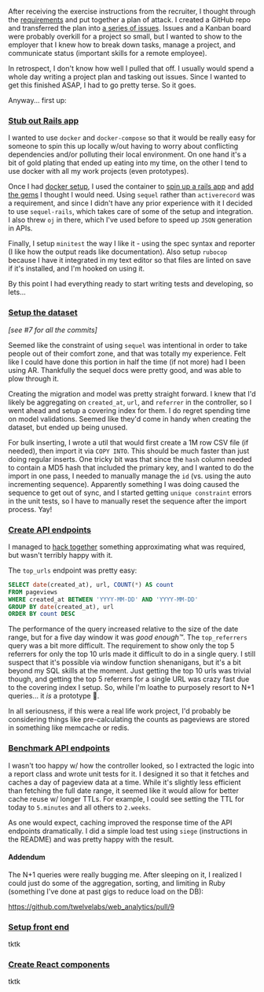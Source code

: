 
After receiving the exercise instructions from the recruiter, I thought through the [requirements](./requirements.md) and put together a plan of attack. I created a GitHub repo and transferred the plan into [a series of issues](https://github.com/twelvelabs/web_analytics/projects/1). Issues and a Kanban board were probably overkill for a project so small, but I wanted to show to the employer that I knew how to break down tasks, manage a project, and communicate status (important skills for a remote employee).

In retrospect, I don't know how well I pulled that off. I usually would spend a whole day writing a project plan and tasking out issues. Since I wanted to get this finished ASAP, I had to go pretty terse. So it goes.

Anyway... first up:

### [Stub out Rails app](https://github.com/twelvelabs/web_analytics/issues/1)

I wanted to use `docker` and `docker-compose` so that it would be really easy for someone to spin this up locally w/out having to worry about conflicting dependencies and/or polluting their local environment. On one hand it's a bit of gold plating that ended up eating into my time, on the other I tend to use docker with all my work projects (even prototypes).

Once I had [docker setup](https://github.com/twelvelabs/web_analytics/commit/3dcccf54a479070ce2fb004003acfafa9c0d6553), I used the container to [spin up a rails app](https://github.com/twelvelabs/web_analytics/commit/477f588db68a0c67c9a8f5d2b87b3911147f7d43) and [add the gems](https://github.com/twelvelabs/web_analytics/commit/69b77323ffbafc01194582707c27985881070d25) I thought I would need. Using `sequel` rather than `activerecord` was a requirement, and since I didn't have any prior experience with it I decided to use `sequel-rails`, which takes care of some of the setup and integration. I also threw `oj` in there, which I've used before to speed up `JSON` generation in APIs.

Finally, I setup `minitest` the way I like it - using the spec syntax and reporter (I like how the output reads like documentation). Also setup `rubocop` because I have it integrated in my text editor so that files are linted on save if it's installed, and I'm hooked on using it.

By this point I had everything ready to start writing tests and developing, so lets...

### [Setup the dataset](https://github.com/twelvelabs/web_analytics/issues/2)

_[see #7 for all the commits]_

Seemed like the constraint of using `sequel` was intentional in order to take people out of their comfort zone, and that was totally my experience. Felt like I could have done this portion in half the time (if not more) had I been using AR. Thankfully the sequel docs were pretty good, and was able to plow through it.

Creating the migration and model was pretty straight forward. I knew that I'd likely be aggregating on `created_at`, `url`, and `referrer` in the controller, so I went ahead and setup a covering index for them. I do regret spending time on model validations. Seemed like they'd come in handy when creating the dataset, but ended up being unused.

For bulk inserting, I wrote a util that would first create a 1M row CSV file (if needed), then import it via `COPY INTO`. This should be much faster than just doing regular inserts. One tricky bit was that since the `hash` column needed to contain a MD5 hash that included the primary key, and I wanted to do the import in one pass, I needed to manually manage the `id` (vs. using the auto incrementing sequence). Apparently something I was doing caused the sequence to get out of sync, and I started getting `unique constraint` errors in the unit tests, so I have to manually reset the sequence after the import process. Yay!

### [Create API endpoints](https://github.com/twelvelabs/web_analytics/issues/3)

I managed to [hack together](https://github.com/twelvelabs/web_analytics/commit/9c61d624632a96b61a3ee9a1df2a455b4d69c66e) something approximating what was required, but wasn't terribly happy with it.

The `top_urls` endpoint was pretty easy:

```sql
SELECT date(created_at), url, COUNT(*) AS count
FROM pageviews
WHERE created_at BETWEEN 'YYYY-MM-DD' AND 'YYYY-MM-DD'
GROUP BY date(created_at), url
ORDER BY count DESC
```

The performance of the query increased relative to the size of the date range, but for a five day window it was _good enough™_. The `top_referrers` query was a bit more difficult. The requirement to show only the top 5 referrers for only the top 10 urls made it difficult to do in a single query. I still suspect that it's possible via window function shenanigans, but it's a bit beyond my SQL skills at the moment. Just getting the top 10 urls was trivial though, and getting the top 5 referrers for a single URL was crazy fast due to the covering index I setup. So, while I'm loathe to purposely resort to N+1 queries... it _is_ a prototype :grimacing:.

In all seriousness, if this were a real life work project, I'd probably be considering things like pre-calculating the counts as pageviews are stored in something like memcache or redis.

### [Benchmark API endpoints](https://github.com/twelvelabs/web_analytics/issues/4)

I wasn't too happy w/ how the controller looked, so I extracted the logic into a report class and wrote unit tests for it. I designed it so that it fetches and caches a day of pageview data at a time. While it's slightly less efficient than fetching the full date range, it seemed like it would allow for better cache reuse w/ longer TTLs. For example, I could see setting the TTL for today to `5.minutes` and all others to `2.weeks`. 

As one would expect, caching improved the response time of the API endpoints dramatically. I did a simple load test using `siege` (instructions in the README) and was pretty happy with the result.


#### Addendum

The N+1 queries were really bugging me. After sleeping on it, I realized I could just do some of the aggregation, sorting, and limiting in Ruby (something I've done at past gigs to reduce load on the DB):

https://github.com/twelvelabs/web_analytics/pull/9


### [Setup front end](https://github.com/twelvelabs/web_analytics/issues/5)

tktk

### [Create React components](https://github.com/twelvelabs/web_analytics/issues/6)

tktk

